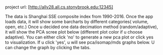 
project url: [http://allv28.all.cs.stonybrook.edu:12345]

The data is Shanghai SSE composite index from 1990-2016. Once the app loads data, it will show some barcharts by different categories( volume, open, etc.)
Once u decided one data decimation method (random/adaptive), it will show the PCA scree plot below (different plot color if u choose adaptive). You can either click 'no' to generate a new pca plot or click yes to visualization. If u click 'yes', u will see pca/isomap/mds graphs below. U can change the graph by clicking the tabs.
